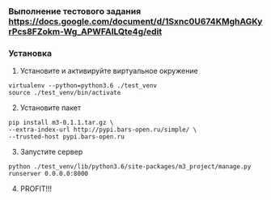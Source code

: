 ### Выполнение тестового задания https://docs.google.com/document/d/1Sxnc0U674KMghAGKyrPcs8FZokm-Wg_APWFAILQte4g/edit

### Установка
  1. Установите и активируйте виртуальное окружение

    virtualenv --python=python3.6 ./test_venv
    source ./test_venv/bin/activate
      
  2. Установите пакет
  
    pip install m3-0.1.1.tar.gz \
    --extra-index-url http://pypi.bars-open.ru/simple/ \
    --trusted-host pypi.bars-open.ru
    
  3. Запустите сервер
  
    python ./test_venv/lib/python3.6/site-packages/m3_project/manage.py runserver 0.0.0.0:8000
  
  4. PROFIT!!!
